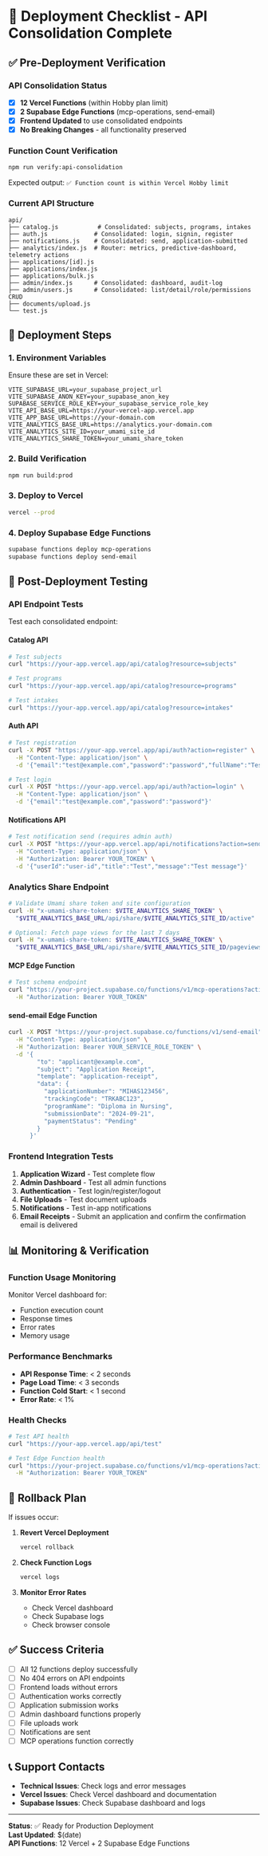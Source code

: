 # 🚀 Deployment Checklist - API Consolidation Complete

## ✅ Pre-Deployment Verification

### API Consolidation Status
- [x] **12 Vercel Functions** (within Hobby plan limit)
- [x] **2 Supabase Edge Functions** (mcp-operations, send-email)
- [x] **Frontend Updated** to use consolidated endpoints
- [x] **No Breaking Changes** - all functionality preserved

### Function Count Verification
```bash
npm run verify:api-consolidation
```
Expected output: `✅ Function count is within Vercel Hobby limit`

### Current API Structure
```
api/
├── catalog.js           # Consolidated: subjects, programs, intakes
├── auth.js             # Consolidated: login, signin, register  
├── notifications.js    # Consolidated: send, application-submitted
├── analytics/index.js  # Router: metrics, predictive-dashboard, telemetry actions
├── applications/[id].js
├── applications/index.js
├── applications/bulk.js
├── admin/index.js      # Consolidated: dashboard, audit-log
├── admin/users.js      # Consolidated: list/detail/role/permissions CRUD
├── documents/upload.js
└── test.js
```

## 🔧 Deployment Steps

### 1. Environment Variables
Ensure these are set in Vercel:
```env
VITE_SUPABASE_URL=your_supabase_project_url
VITE_SUPABASE_ANON_KEY=your_supabase_anon_key
SUPABASE_SERVICE_ROLE_KEY=your_supabase_service_role_key
VITE_API_BASE_URL=https://your-vercel-app.vercel.app
VITE_APP_BASE_URL=https://your-domain.com
VITE_ANALYTICS_BASE_URL=https://analytics.your-domain.com
VITE_ANALYTICS_SITE_ID=your_umami_site_id
VITE_ANALYTICS_SHARE_TOKEN=your_umami_share_token
```

### 2. Build Verification
```bash
npm run build:prod
```

### 3. Deploy to Vercel
```bash
vercel --prod
```

### 4. Deploy Supabase Edge Functions
```bash
supabase functions deploy mcp-operations
supabase functions deploy send-email
```

## 🧪 Post-Deployment Testing

### API Endpoint Tests
Test each consolidated endpoint:

#### Catalog API
```bash
# Test subjects
curl "https://your-app.vercel.app/api/catalog?resource=subjects"

# Test programs  
curl "https://your-app.vercel.app/api/catalog?resource=programs"

# Test intakes
curl "https://your-app.vercel.app/api/catalog?resource=intakes"
```

#### Auth API
```bash
# Test registration
curl -X POST "https://your-app.vercel.app/api/auth?action=register" \
  -H "Content-Type: application/json" \
  -d '{"email":"test@example.com","password":"password","fullName":"Test User"}'

# Test login
curl -X POST "https://your-app.vercel.app/api/auth?action=login" \
  -H "Content-Type: application/json" \
  -d '{"email":"test@example.com","password":"password"}'
```

#### Notifications API
```bash
# Test notification send (requires admin auth)
curl -X POST "https://your-app.vercel.app/api/notifications?action=send" \
  -H "Content-Type: application/json" \
  -H "Authorization: Bearer YOUR_TOKEN" \
  -d '{"userId":"user-id","title":"Test","message":"Test message"}'
```

### Analytics Share Endpoint
```bash
# Validate Umami share token and site configuration
curl -H "x-umami-share-token: $VITE_ANALYTICS_SHARE_TOKEN" \
  "$VITE_ANALYTICS_BASE_URL/api/share/$VITE_ANALYTICS_SITE_ID/active"

# Optional: Fetch page views for the last 7 days
curl -H "x-umami-share-token: $VITE_ANALYTICS_SHARE_TOKEN" \
  "$VITE_ANALYTICS_BASE_URL/api/share/$VITE_ANALYTICS_SITE_ID/pageviews?startAt=$(($(date +%s%3N)-604800000))&endAt=$(date +%s%3N)&unit=day"
```

#### MCP Edge Function
```bash
# Test schema endpoint
curl "https://your-project.supabase.co/functions/v1/mcp-operations?action=schema" \
  -H "Authorization: Bearer YOUR_TOKEN"
```

#### send-email Edge Function
```bash
curl -X POST "https://your-project.supabase.co/functions/v1/send-email" \
  -H "Content-Type: application/json" \
  -H "Authorization: Bearer YOUR_SERVICE_ROLE_TOKEN" \
  -d '{
        "to": "applicant@example.com",
        "subject": "Application Receipt",
        "template": "application-receipt",
        "data": {
          "applicationNumber": "MIHAS123456",
          "trackingCode": "TRKABC123",
          "programName": "Diploma in Nursing",
          "submissionDate": "2024-09-21",
          "paymentStatus": "Pending"
        }
      }'
```

### Frontend Integration Tests
1. **Application Wizard** - Test complete flow
2. **Admin Dashboard** - Test all admin functions
3. **Authentication** - Test login/register/logout
4. **File Uploads** - Test document uploads
5. **Notifications** - Test in-app notifications
6. **Email Receipts** - Submit an application and confirm the confirmation email is delivered

## 📊 Monitoring & Verification

### Function Usage Monitoring
Monitor Vercel dashboard for:
- Function execution count
- Response times
- Error rates
- Memory usage

### Performance Benchmarks
- **API Response Time**: < 2 seconds
- **Page Load Time**: < 3 seconds  
- **Function Cold Start**: < 1 second
- **Error Rate**: < 1%

### Health Checks
```bash
# Test API health
curl "https://your-app.vercel.app/api/test"

# Test Edge Function health  
curl "https://your-project.supabase.co/functions/v1/mcp-operations?action=schema" \
  -H "Authorization: Bearer YOUR_TOKEN"
```

## 🚨 Rollback Plan

If issues occur:

1. **Revert Vercel Deployment**
   ```bash
   vercel rollback
   ```

2. **Check Function Logs**
   ```bash
   vercel logs
   ```

3. **Monitor Error Rates**
   - Check Vercel dashboard
   - Check Supabase logs
   - Check browser console

## ✅ Success Criteria

- [ ] All 12 functions deploy successfully
- [ ] No 404 errors on API endpoints
- [ ] Frontend loads without errors
- [ ] Authentication works correctly
- [ ] Application submission works
- [ ] Admin dashboard functions properly
- [ ] File uploads work
- [ ] Notifications are sent
- [ ] MCP operations function correctly

## 📞 Support Contacts

- **Technical Issues**: Check logs and error messages
- **Vercel Issues**: Check Vercel dashboard and documentation
- **Supabase Issues**: Check Supabase dashboard and logs

---

**Status**: ✅ Ready for Production Deployment  
**Last Updated**: $(date)  
**API Functions**: 12 Vercel + 2 Supabase Edge Functions